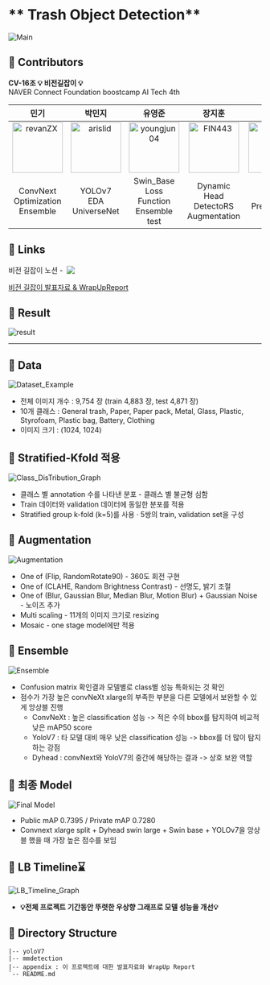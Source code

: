 # ** Trash Object Detection**
![Main](https://user-images.githubusercontent.com/103131249/214495508-2f73b8a1-6eae-4c55-b4a9-4abccafb9701.png)

## **🚮 Contributors**

**CV-16조 💡 비전길잡이 💡**</br>NAVER Connect Foundation boostcamp AI Tech 4th

|민기|박민지|유영준|장지훈|최동혁|
|:----:|:----:|:----:|:---:|:---:|
|[<img alt="revanZX" src="https://avatars.githubusercontent.com/u/25689849?v=4&s=100" width="100">](https://github.com/revanZX)|[<img alt="arislid" src="https://avatars.githubusercontent.com/u/46767966?v=4&s=100" width="100">](https://github.com/arislid)|[<img alt="youngjun04" src="https://avatars.githubusercontent.com/u/113173095?v=4&s=100" width="100">](https://github.com/youngjun04)|[<img alt="FIN443" src="https://avatars.githubusercontent.com/u/70796031?v=4&s=100" width="100">](https://github.com/FIN443)|[<img alt="choipp" src="https://avatars.githubusercontent.com/u/103131249?v=4&s=117" width="100">](https://github.com/choipp)|
|ConvNext</br>Optimization</br>Ensemble | YOLOv7</br>EDA</br>UniverseNet | Swin_Base</br>Loss Function</br>Ensemble test | Dynamic Head</br>DetectoRS</br>Augmentation | PM</br>TTA</br>Pre-trained test|

## **🚮 Links**
<div style='display: flex; align-items: center; '>
    <span>비전 길잡이 노션 - &nbsp</span><a href='https://www.notion.so/vision-pathfinder/Object-Detection-98d7238151d24cfcbd3f365cb68b57af'><img src='https://img.shields.io/badge/Notion-%23000000.svg?style=for-the-badge&logo=notion&logoColor=white'></img></a>
</div>

[비전 길잡이 발표자료 & WrapUpReport](./appendix/)

## **🚮 Result**
![result](https://user-images.githubusercontent.com/25689849/214493814-4ee7cef2-a8fd-4264-a795-ea59a71b50d0.png)

---

## **🚮 Data**
![Dataset_Example](https://user-images.githubusercontent.com/70796031/214493481-2d7a678b-f4a5-4620-9efd-9eb2bb505209.png)
- 전체 이미지 개수 : 9,754 장 (train 4,883 장, test 4,871 장)
- 10개 클래스 : General trash, Paper, Paper pack, Metal, Glass, Plastic, Styrofoam, Plastic bag, Battery, Clothing
- 이미지 크기 : (1024, 1024)


## **🚮 Stratified-Kfold 적용**
![Class_DisTribution_Graph](https://user-images.githubusercontent.com/25689849/214494486-ba4ef612-af00-4574-b6e2-253cdc08c390.png)
 - 클래스 별 annotation 수를 나타낸 분포 - 클래스 별 불균형 심함 
 - Train 데이터와 validation 데이터에 동일한 분포를 적용
 - Stratified group k-fold (k=5)를 사용 · 5쌍의 train, validation set을 구성

## **🚮 Augmentation**
![Augmentation](https://user-images.githubusercontent.com/103131249/214497415-911bfdc0-b86a-4fc7-889e-4db4513674f4.png)
 - One of (Flip, RandomRotate90) - 360도 회전 구현
 - One of (CLAHE, Random Brightness Contrast) - 선명도, 밝기 조절
 - One of (Blur, Gaussian Blur, Median Blur, Motion Blur) + Gaussian Noise - 노이즈 추가
 - Multi scaling - 11개의 이미지 크기로 resizing
 - Mosaic - one stage model에만 적용


## **🚮 Ensemble**
![Ensemble](https://user-images.githubusercontent.com/103131249/214497553-a8b6c95f-ae49-4151-9cf9-74cb85016704.png)
- Confusion matrix 확인결과 모델별로 class별 성능 특화되는 것 확인
- 점수가 가장 높은 convNeXt xlarge의 부족한 부분을 다른 모델에서 보완할 수 있게 앙상블 진행
  - ConvNeXt  : 높은 classification 성능 -> 적은 수의 bbox를 탐지하여 비교적 낮은 mAP50 score
  - YoloV7    : 타 모델 대비 매우 낮은 classification 성능 -> bbox를 더 많이 탐지하는 강점
  - Dyhead    : convNext와 YoloV7의 중간에 해당하는 결과 -> 상호 보완 역할
 

## **🚮 최종 Model**
![Final Model](https://user-images.githubusercontent.com/103131249/214495149-60c3b0b7-cae0-4e6c-b65d-a7a1ce801ffa.png)
- Public mAP 0.7395 / Private mAP 0.7280
- Convnext xlarge split + Dyhead swin large + Swin base + YOLOv7을 앙상블 했을 때 가장 높은 점수를 보임

## **🚮 LB Timeline⌛**
![LB_Timeline_Graph](https://user-images.githubusercontent.com/25689849/214494581-2e84ac05-cd7f-4c7a-83d2-a918e5f8f295.png)
- **💡전체 프로젝트 기간동안 뚜렷한 우상향 그래프로 모델 성능을 개선💡**

## **🚮 Directory Structure**
```
|-- yoloV7
|-- mmdetection
|-- appendix : 이 프로젝트에 대한 발표자료와 WrapUp Report
`-- README.md
```